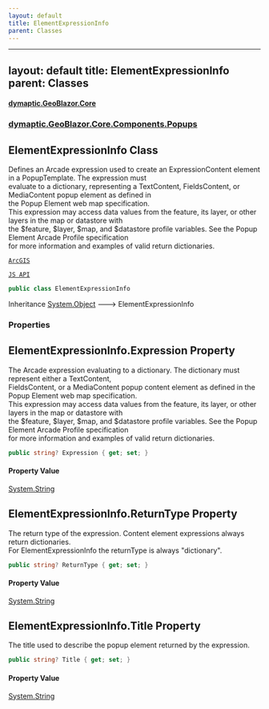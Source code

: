 ```yaml
---
layout: default
title: ElementExpressionInfo
parent: Classes
---
```

---
layout: default
title: ElementExpressionInfo
parent: Classes
---
#### [dymaptic.GeoBlazor.Core](index.html 'index')
### [dymaptic.GeoBlazor.Core.Components.Popups](index.html#dymaptic.GeoBlazor.Core.Components.Popups 'dymaptic.GeoBlazor.Core.Components.Popups')

## ElementExpressionInfo Class

Defines an Arcade expression used to create an ExpressionContent element in a PopupTemplate. The expression must  
evaluate to a dictionary, representing a TextContent, FieldsContent, or MediaContent popup element as defined in  
the Popup Element web map specification.  
This expression may access data values from the feature, its layer, or other layers in the map or datastore with  
the $feature, $layer, $map, and $datastore profile variables. See the Popup Element Arcade Profile specification  
for more information and examples of valid return dictionaries.  
<a target="_blank" href="https://developers.arcgis.com/javascript/latest/api-reference/esri-popup-ElementExpressionInfo.html">  
    ArcGIS  
    JS API  
</a>

```csharp
public class ElementExpressionInfo
```

Inheritance [System.Object](https://docs.microsoft.com/en-us/dotnet/api/System.Object 'System.Object') &#129106; ElementExpressionInfo
### Properties

<a name='dymaptic.GeoBlazor.Core.Components.Popups.ElementExpressionInfo.Expression'></a>

## ElementExpressionInfo.Expression Property

The Arcade expression evaluating to a dictionary. The dictionary must represent either a TextContent,  
FieldsContent, or a MediaContent popup content element as defined in the Popup Element web map specification.  
This expression may access data values from the feature, its layer, or other layers in the map or datastore with  
the $feature, $layer, $map, and $datastore profile variables. See the Popup Element Arcade Profile specification  
for more information and examples of valid return dictionaries.

```csharp
public string? Expression { get; set; }
```

#### Property Value
[System.String](https://docs.microsoft.com/en-us/dotnet/api/System.String 'System.String')

<a name='dymaptic.GeoBlazor.Core.Components.Popups.ElementExpressionInfo.ReturnType'></a>

## ElementExpressionInfo.ReturnType Property

The return type of the expression. Content element expressions always return dictionaries.  
For ElementExpressionInfo the returnType is always "dictionary".

```csharp
public string? ReturnType { get; set; }
```

#### Property Value
[System.String](https://docs.microsoft.com/en-us/dotnet/api/System.String 'System.String')

<a name='dymaptic.GeoBlazor.Core.Components.Popups.ElementExpressionInfo.Title'></a>

## ElementExpressionInfo.Title Property

The title used to describe the popup element returned by the expression.

```csharp
public string? Title { get; set; }
```

#### Property Value
[System.String](https://docs.microsoft.com/en-us/dotnet/api/System.String 'System.String')

